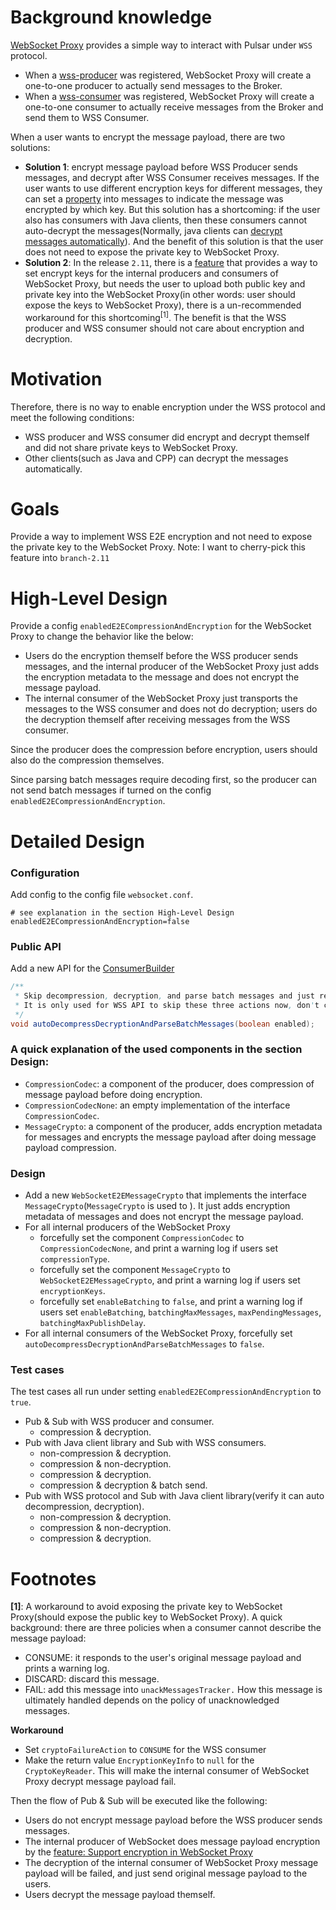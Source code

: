 # Background knowledge

[WebSocket Proxy](https://pulsar.apache.org/docs/3.0.x/client-libraries-websocket/#run-the-websocket-service) provides a simple way to interact with Pulsar under `WSS` protocol.
- When a [wss-producer](https://pulsar.apache.org/docs/3.0.x/client-libraries-websocket/#nodejs-producer) was registered, WebSocket Proxy will create a one-to-one producer to actually send messages to the Broker.
- When a [wss-consumer](https://pulsar.apache.org/docs/3.0.x/client-libraries-websocket/#nodejs-consumer) was registered, WebSocket Proxy will create a one-to-one consumer to actually receive messages from the Broker and send them to WSS Consumer.

When a user wants to encrypt the message payload, there are two solutions:
- **Solution 1**: encrypt message payload before WSS Producer sends messages, and decrypt after WSS Consumer receives messages. If the user wants to use different encryption keys for different messages, they can set a [property](https://github.com/apache/pulsar/blob/master/pulsar-websocket/src/main/java/org/apache/pulsar/websocket/data/ProducerMessage.java#L38) into messages to indicate the message was encrypted by which key. But this solution has a shortcoming: if the user also has consumers with Java clients, then these consumers cannot auto-decrypt the messages(Normally, java clients can [decrypt messages automatically](https://pulsar.apache.org/docs/3.0.x/security-encryption/#how-it-works-in-pulsar)). And the benefit of this solution is that the user does not need to expose the private key to WebSocket Proxy.
- **Solution 2**: In the release `2.11`, there is a [feature](https://github.com/apache/pulsar/pull/16234) that provides a way to set encrypt keys for the internal producers and consumers of WebSocket Proxy, but needs the user to upload both public key and private key into the WebSocket Proxy(in other words: user should expose the keys to WebSocket Proxy), there is a un-recommended workaround for this shortcoming<sup>[1]</sup>. The benefit is that the WSS producer and WSS consumer should not care about encryption and decryption.

# Motivation

Therefore, there is no way to enable encryption under the WSS protocol and meet the following conditions:
- WSS producer and WSS consumer did encrypt and decrypt themself and did not share private keys to WebSocket Proxy.
- Other clients(such as Java and CPP) can decrypt the messages automatically.

# Goals
Provide a way to implement WSS E2E encryption and not need to expose the private key to the WebSocket Proxy.
Note: I want to cherry-pick this feature into `branch-2.11`

# High-Level Design
Provide a config `enabledE2ECompressionAndEncryption` for the WebSocket Proxy to change the behavior like the below:
- Users do the encryption themself before the WSS producer sends messages, and the internal producer of the WebSocket Proxy just adds the encryption metadata to the message and does not encrypt the message payload.
-  The internal consumer of the WebSocket Proxy just transports the messages to the WSS consumer and does not do decryption; users do the decryption themself after receiving messages from the WSS consumer.

Since the producer does the compression before encryption, users should also do the compression themselves.

Since parsing batch messages require decoding first, so the producer can not send batch messages if turned on the config `enabledE2ECompressionAndEncryption`.

# Detailed Design

### Configuration
Add config to the config file `websocket.conf`.

```properties
# see explanation in the section High-Level Design
enabledE2ECompressionAndEncryption=false
```

### Public API
Add a new API for the [ConsumerBuilder](https://pulsar.apache.org/api/client/3.0.x/org/apache/pulsar/client/api/ConsumerBuilder.html)
```java
/**
 * Skip decompression, decryption, and parse batch messages and just respond to you the original bytes payload if set to "false"; the default value is "true." 
 * It is only used for WSS API to skip these three actions now, don't change it if you don't understand how it works.
 */
void autoDecompressDecryptionAndParseBatchMessages(boolean enabled);
```

### A quick explanation of the used components in the section Design:
- `CompressionCodec`: a component of the producer, does compression of message payload before doing encryption.
- `CompressionCodecNone`: an empty implementation of the interface `CompressionCodec`.
- `MessageCrypto`: a component of the producer,  adds encryption metadata for messages and encrypts the message payload after doing message payload compression.

### Design
- Add a new `WebSocketE2EMessageCrypto` that implements the interface `MessageCrypto`(`MessageCrypto` is used to ). It just adds encryption metadata of messages and does not encrypt the message payload.
- For all internal producers of the WebSocket Proxy
    - forcefully set the component `CompressionCodec` to `CompressionCodecNone`, and print a warning log if users set `compressionType`.
    - forcefully set the component `MessageCrypto` to `WebSocketE2EMessageCrypto`, and print a warning log if users set `encryptionKeys`.
    - forcefully set `enableBatching` to `false`, and print a warning log if users set `enableBatching`, `batchingMaxMessages`, `maxPendingMessages`, `batchingMaxPublishDelay`.
- For all internal consumers of the WebSocket Proxy, forcefully set  `autoDecompressDecryptionAndParseBatchMessages` to `false`.

### Test cases
The test cases all run under setting `enabledE2ECompressionAndEncryption` to `true`.
- Pub & Sub with WSS producer and consumer.
    - compression & decryption.
- Pub with Java client library and Sub with WSS consumers.
    - non-compression & decryption.
    - compression & non-decryption.
    - compression & decryption.
    - compression & decryption & batch send.
- Pub with WSS protocol and Sub with Java client library(verify it can auto decompression, decryption).
    - non-compression & decryption.
    - compression & non-decryption.
    - compression & decryption.

# Footnotes
**[1]**: A workaround to avoid exposing the private key to WebSocket Proxy(should expose the public key to WebSocket Proxy).
A quick background: there are three policies when a consumer cannot describe the message payload:
- CONSUME: it responds to the user's original message payload and prints a warning log.
- DISCARD: discard this message.
- FAIL: add this message into `unackMessagesTracker.` How this message is ultimately handled depends on the policy of unacknowledged messages.

**Workaround**
- Set `cryptoFailureAction` to `CONSUME` for the WSS consumer
- Make the return value `EncryptionKeyInfo` to `null` for the `CryptoKeyReader`. This will make the internal consumer of WebSocket Proxy decrypt message payload fail.

Then the flow of Pub & Sub will be executed like the following:
- Users do not encrypt message payload before the WSS producer sends messages.
- The internal producer of WebSocket does message payload encryption by the [feature: Support encryption in WebSocket Proxy](https://github.com/apache/pulsar/pull/16234)
- The decryption of the internal consumer of WebSocket Proxy message payload will be failed, and just send original message payload to the users.
- Users decrypt the message payload themself.
